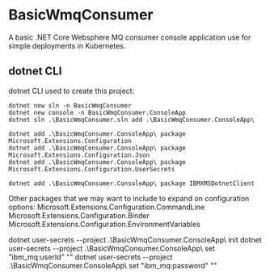 # BasicWmqConsumer

A basic .NET Core Websphere MQ consumer console application use for simple deployments in Kubernetes.

## dotnet CLI

dotnet CLI used to create this project:

```ps1: In C:\src\github.com\ongzhixian\BasicWmqConsumer
dotnet new sln -n BasicWmqConsumer
dotnet new console -n BasicWmqConsumer.ConsoleApp
dotnet sln .\BasicWmqConsumer.sln add .\BasicWmqConsumer.ConsoleApp\

dotnet add .\BasicWmqConsumer.ConsoleApp\ package Microsoft.Extensions.Configuration
dotnet add .\BasicWmqConsumer.ConsoleApp\ package Microsoft.Extensions.Configuration.Json
dotnet add .\BasicWmqConsumer.ConsoleApp\ package Microsoft.Extensions.Configuration.UserSecrets

dotnet add .\BasicWmqConsumer.ConsoleApp\ package IBMXMSDotnetClient
```

Other packages that we may want to include to expand on configuration options:
Microsoft.Extensions.Configuration.CommandLine
Microsoft.Extensions.Configuration.Binder
Microsoft.Extensions.Configuration.EnvironmentVariables 

dotnet user-secrets --project .\BasicWmqConsumer.ConsoleApp\ init
dotnet user-secrets --project .\BasicWmqConsumer.ConsoleApp\ set "ibm_mq:userId" "<user-id>"
dotnet user-secrets --project .\BasicWmqConsumer.ConsoleApp\ set "ibm_mq:password" "<user-password>"
